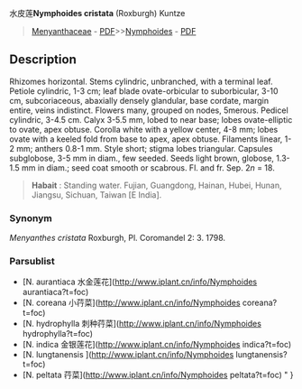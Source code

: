 水皮莲**Nymphoides cristata** (Roxburgh) Kuntze

> [Menyanthaceae](http://www.iplant.cn/info/Menyanthaceae?t=foc) - [PDF](http://www.iplant.cn/foc/pdf/Menyanthaceae.pdf)>>[Nymphoides](http://www.iplant.cn/info/Nymphoides?t=foc) - [PDF](http://www.iplant.cn/foc/pdf/Nymphoides.pdf)

## Description

Rhizomes horizontal. Stems cylindric, unbranched, with a terminal leaf. Petiole cylindric, 1-3 cm; leaf blade ovate-orbicular to suborbicular, 3-10 cm, subcoriaceous, abaxially densely glandular, base cordate, margin entire, veins indistinct. Flowers many, grouped on nodes, 5merous. Pedicel cylindric, 3-4.5 cm. Calyx 3-5.5 mm, lobed to near base; lobes ovate-elliptic to ovate, apex obtuse. Corolla white with a yellow center, 4-8 mm; lobes ovate with a keeled fold from base to apex, apex obtuse. Filaments linear, 1-2 mm; anthers 0.8-1 mm. Style short; stigma lobes triangular. Capsules subglobose, 3-5 mm in diam., few seeded. Seeds light brown, globose, 1.3-1.5 mm in diam.; seed coat smooth or scabrous. Fl. and fr. Sep. 2*n* = 18.

> **Habait** : 
> Standing water. Fujian, Guangdong, Hainan, Hubei, Hunan, Jiangsu, Sichuan, Taiwan [E India].

### Synonym
*Menyanthes cristata* Roxburgh, Pl. Coromandel 2: 3. 1798.

### Parsublist

* [N.  aurantiaca  水金莲花](http://www.iplant.cn/info/Nymphoides aurantiaca?t=foc)
* [N.  coreana  小荇菜](http://www.iplant.cn/info/Nymphoides coreana?t=foc)
* [N.  hydrophylla  刺种荇菜](http://www.iplant.cn/info/Nymphoides hydrophylla?t=foc)
* [N.  indica  金银莲花](http://www.iplant.cn/info/Nymphoides indica?t=foc)
* [N.  lungtanensis  ](http://www.iplant.cn/info/Nymphoides lungtanensis?t=foc)
* [N.  peltata  荇菜](http://www.iplant.cn/info/Nymphoides peltata?t=foc)
"
}